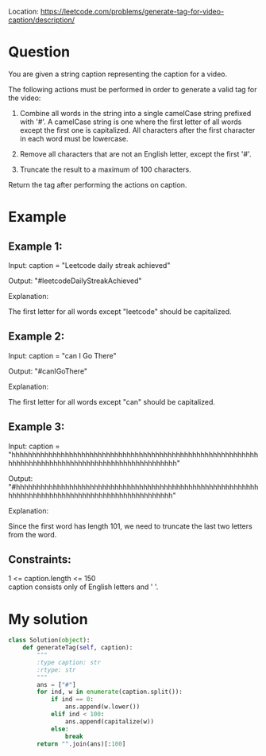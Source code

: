 Location: https://leetcode.com/problems/generate-tag-for-video-caption/description/
# Question
You are given a string caption representing the caption for a video.

The following actions must be performed in order to generate a valid tag for the video:

1. Combine all words in the string into a single camelCase string prefixed with '#'. A camelCase string is one where the first letter of all words except the first one is capitalized. All characters after the first character in each word must be lowercase.

2. Remove all characters that are not an English letter, except the first '#'.

3. Truncate the result to a maximum of 100 characters.

Return the tag after performing the actions on caption.

 
# Example

## Example 1:

Input: caption = "Leetcode daily streak achieved"

Output: "#leetcodeDailyStreakAchieved"

Explanation:

The first letter for all words except "leetcode" should be capitalized.

## Example 2:

Input: caption = "can I Go There"

Output: "#canIGoThere"

Explanation:

The first letter for all words except "can" should be capitalized.
## Example 3:

Input: caption = "hhhhhhhhhhhhhhhhhhhhhhhhhhhhhhhhhhhhhhhhhhhhhhhhhhhhhhhhhhhhhhhhhhhhhhhhhhhhhhhhhhhhhhhhhhhhhhhhhhhhh"

Output: "#hhhhhhhhhhhhhhhhhhhhhhhhhhhhhhhhhhhhhhhhhhhhhhhhhhhhhhhhhhhhhhhhhhhhhhhhhhhhhhhhhhhhhhhhhhhhhhhhhhh"

Explanation:

Since the first word has length 101, we need to truncate the last two letters from the word.
 

## Constraints:

1 <= caption.length <= 150\
caption consists only of English letters and ' '.
 

# My solution 
```python
class Solution(object):
    def generateTag(self, caption):
        """
        :type caption: str
        :rtype: str
        """
        ans = ["#"]
        for ind, w in enumerate(caption.split()):
            if ind == 0:
                ans.append(w.lower())
            elif ind < 100:
                ans.append(capitalize(w))
            else:
                break
        return "".join(ans)[:100]
```
